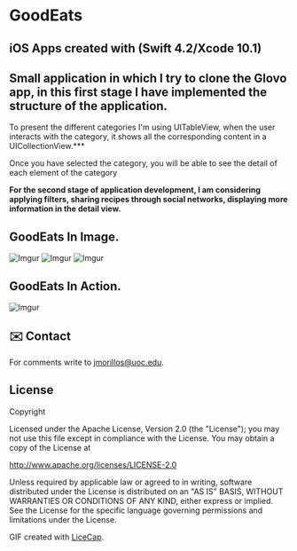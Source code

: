 # GoodEats

## iOS Apps created with (Swift 4.2/Xcode 10.1)

## Small application in which I try to clone the Glovo app, in this first stage I have implemented the structure of the application.

To present the different categories I'm using UITableView, when the user interacts with the category, it shows all the corresponding content in a UICollectionView.***

Once you have selected the category, you will be able to see the detail of each element of the category

**For the second stage of application development, I am considering applying filters, sharing recipes through social networks, displaying more information in the detail view.**

## GoodEats In Image.

![Imgur](https://i.imgur.com/0bgKg3ll.png) ![Imgur](https://i.imgur.com/f1XYpjul.jpg) ![Imgur](https://i.imgur.com/ODwZBxxl.png)


## GoodEats In Action.
![Imgur](https://i.imgur.com/cdCZVKj.gif)

## ✉️ Contact

For comments write to [jmorillos@uoc.edu](jmorillos@uoc.edu).

## License
Copyright

Licensed under the Apache License, Version 2.0 (the "License");
you may not use this file except in compliance with the License.
You may obtain a copy of the License at

http://www.apache.org/licenses/LICENSE-2.0

Unless required by applicable law or agreed to in writing, software
distributed under the License is distributed on an "AS IS" BASIS,
WITHOUT WARRANTIES OR CONDITIONS OF ANY KIND, either express or implied.
See the License for the specific language governing permissions and
limitations under the License.

GIF created with [LiceCap](http://www.cockos.com/licecap/).


